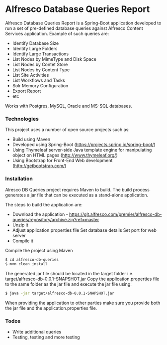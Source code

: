 # Alfresco Database Queries Report

Alfresco Database Queries Report is a Spring-Boot application developed to run a set of pre-defined database queries against Alfresco Content Services application. Example of such queries are:

  - Identify Database Size
  - Identify Large Folders
  - Identify Large Transactions
  - List Nodes by MimeType and Disk Space
  - List Nodes by Contet Store
  - List Nodes by Content Type
  - List Site Activities
  - List Workflows and Tasks
  - Solr Memory Configuration
  - Export Report
  - etc

  Works with Postgres, MySQL, Oracle and MS-SQL databases.

### Technologies

This project uses a number of open source projects such as:

  - Build using Maven
  - Developed using Spring-Boot (https://projects.spring.io/spring-boot/)
  - Using Thymeleaf server-side Java template engine for manipulating object on HTML pages (http://www.thymeleaf.org/)
  - Using Bootstrap for Front-End Web development (http://getbootstrap.com/)

### Installation

Alresco DB Queries project requires Maven to build. The build process generates a jar file that can be executed as a stand-alone application.

The steps to build the application are:
 - Download the application - https://git.alfresco.com/premier/alfresco-db-queries/repository/archive.zip?ref=master
 - Unzip it
 - Adjust application.properties file
        Set database details
        Set port for web server
 - Compile it


Compile the project using Maven
```sh
$ cd alfresco-db-queries
$ mvn clean install
```

The generated jar file should be located in the target folder i.e. target/alfresco-db-0.0.1-SNAPSHOT.jar
Copy the application.properties file to the same folder as the jar file and execute the jar file using:

```sh
$ java -jar target/alfresco-db-0.0.1-SNAPSHOT.jar
```

When providing the application to other parties make sure you provide both the jar file and the application.properties file.
### Todos

 - Write additional queries
 - Testing, testing and more testing

